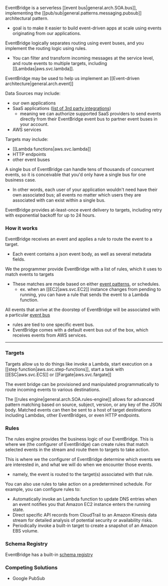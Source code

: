 
EventBridge is a serverless [[event bus|general.arch.SOA.bus]], implementing the [[pub/sub|general.patterns.messaging.pubsub]] architectural pattern.
- goal is to make it easier to build event-driven apps at scale using events originating from our applications.

EventBridge logically separates routing using event buses, and you implement the routing logic using rules.
- You can filter and transform incoming messages at the service level, and route events to multiple targets, including [[Lambdas|aws.svc.lambda]].

EventBridge may be used to help us implement an [[Event-driven architecture|general.arch.event]]

Data Sources may include:
- our own applications
- SaaS applications ([list of 3rd party integrations](https://aws.amazon.com/eventbridge/integrations/))
	- meaning we can authorize supported SaaS providers to send events directly from their EventBridge event bus to partner event buses in your account.
- AWS services

Targets may include:
- [[Lambda functions|aws.svc.lambda]]
- HTTP endpoints
- other event buses

A single bus of EventBridge can handle tens of thousands of concurrent events, so it is conceivable that you'd only have a single bus for one business case.
- In other words, each user of your application wouldn't need have their own associated bus; all events no matter which users they are associated with can exist within a single bus.

EventBridge provides at-least-once event delivery to targets, including retry with exponential backoff for up to 24 hours.

### How it works
EventBridge receives an event and applies a rule to route the event to a target.
- Each event contains a json event body, as well as several metadata fields.

We the programmer provide EventBridge with a list of rules, which it uses to match events to targets
- These matches are made based on either [event patterns](https://docs.aws.amazon.com/eventbridge/latest/userguide/eb-event-patterns.html), or schedules.
	- ex. when an [[EC2|aws.svc.EC2]] instance changes from pending to running, you can have a rule that sends the event to a Lambda function.

All events that arrive at the doorstep of EventBridge will be associated with a particular [event bus](https://docs.aws.amazon.com/eventbridge/latest/userguide/eb-event-bus.html)
- rules are tied to one specific event bus.
- EventBridge comes with a default event bus out of the box, which receives events from AWS services.

* * *

### Targets
Targets allow us to do things like invoke a Lambda, start execution on a [[step function|aws.svc.step-functions]], start a task with [[ESC|aws.svc.ECS]] or [[Fargate|aws.svc.fargate]]

The event bridge can be provisioned and manipulated programmatically to route incoming events to various destinations.

The [[rules engine|general.arch.SOA.rules-engine]] allows for advanced pattern matching based on source, subject, version, or any key of the JSON body. Matched events can then be sent to a host of target destinations including Lambdas, other EventBridges, or even HTTP endpoints.

### Rules
The rules engine provides the business logic of our EventBridge. This is where we (the configurer of EventBridge) can create rules that match selected events in the stream and route them to targets to take action.

This is where we the configurer of EventBridge determine which events we are interested in, and what we will do when we encounter those events.
- namely, the event is routed to the target(s) associated with that rule.

You can also use rules to take action on a predetermined schedule. For example, you can configure rules to:
- Automatically invoke an Lambda function to update DNS entries when an event notifies you that Amazon EC2 instance enters the running state.
- Direct specific API records from CloudTrail to an Amazon Kinesis data stream for detailed analysis of potential security or availability risks.
- Periodically invoke a built-in target to create a snapshot of an Amazon EBS volume.


### Schema Registry
EventBridge has a built-in [schema registry](https://docs.aws.amazon.com/eventbridge/latest/userguide/eb-schema.html)

### Competing Solutions
- Google PubSub
